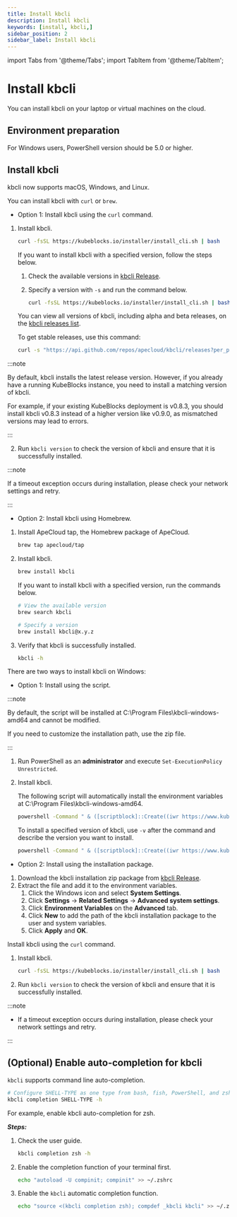 ```yaml
---
title: Install kbcli 
description: Install kbcli 
keywords: [install, kbcli,]
sidebar_position: 2
sidebar_label: Install kbcli
---
```


import Tabs from '@theme/Tabs';
import TabItem from '@theme/TabItem';

# Install kbcli

You can install kbcli on your laptop or virtual machines on the cloud.

## Environment preparation

For Windows users, PowerShell version should be 5.0 or higher.

## Install kbcli

kbcli now supports macOS, Windows, and Linux.

<Tabs>
<TabItem value="macOS" label="macOS" default>

You can install kbcli with `curl` or `brew`.

- Option 1: Install kbcli using the `curl` command.

1. Install kbcli.

   ```bash
   curl -fsSL https://kubeblocks.io/installer/install_cli.sh | bash
   ```

   If you want to install kbcli with a specified version, follow the steps below.

   1. Check the available versions in [kbcli Release](https://github.com/apecloud/kbcli/releases/).
   2. Specify a version with `-s` and run the command below.

      ```bash
      curl -fsSL https://kubeblocks.io/installer/install_cli.sh | bash -s x.y.z
      ```
   You can view all versions of kbcli, including alpha and beta releases, on the [kbcli releases list](https://github.com/apecloud/kbcli/releases).

   To get stable releases, use this command:
   ```bash
   curl -s "https://api.github.com/repos/apecloud/kbcli/releases?per_page=100&page=1" | jq -r '.[] | select(.prerelease == false) | .tag_name' | sort -V -r
   ```

  :::note

   By default, kbcli installs the latest release version. However, if you already have a running KubeBlocks instance, you need to install a matching version of kbcli.

   For example, if your existing KubeBlocks deployment is v0.8.3, you should install kbcli v0.8.3 instead of a higher version like v0.9.0, as mismatched versions may lead to errors.

  :::

2. Run `kbcli version` to check the version of kbcli and ensure that it is successfully installed.

  :::note

  If a timeout exception occurs during installation, please check your network settings and retry.

  :::

- Option 2: Install kbcli using Homebrew.

1. Install ApeCloud tap, the Homebrew package of ApeCloud.

   ```bash
   brew tap apecloud/tap
   ```

2. Install kbcli.

   ```bash
   brew install kbcli
   ```

   If you want to install kbcli with a specified version, run the commands below.

   ```bash
   # View the available version
   brew search kbcli

   # Specify a version
   brew install kbcli@x.y.z
   ```

3. Verify that kbcli is successfully installed.

   ```bash
   kbcli -h
   ```

</TabItem>

<TabItem value="Windows" label="Windows">

There are two ways to install kbcli on Windows:

- Option 1: Install using the script.

:::note

By default, the script will be installed at C:\Program Files\kbcli-windows-amd64 and cannot be modified.

If you need to customize the installation path, use the zip file.

:::

1. Run PowerShell as an **administrator** and execute `Set-ExecutionPolicy Unrestricted`.
2. Install kbcli.  

   The following script will automatically install the environment variables at C:\Program Files\kbcli-windows-amd64.

    ```bash
    powershell -Command " & ([scriptblock]::Create((iwr https://www.kubeblocks.io/installer/install_cli.ps1)))"
    ```

    To install a specified version of kbcli, use `-v` after the command and describe the version you want to install.

    ```bash
    powershell -Command " & ([scriptblock]::Create((iwr https://www.kubeblocks.io/installer/install_cli.ps1))) -v 0.5.2"
    ```

- Option 2: Install using the installation package.

1. Download the kbcli installation zip package from [kbcli Release](https://github.com/apecloud/kbcli/releases/).
2. Extract the file and add it to the environment variables.
    1. Click the Windows icon and select **System Settings**.
    2. Click **Settings** -> **Related Settings** -> **Advanced system settings**.
    3. Click **Environment Variables** on the **Advanced** tab.
    4. Click **New** to add the path of the kbcli installation package to the user and system variables.
    5. Click **Apply** and **OK**.

</TabItem>

<TabItem value="Linux" label="Linux">

Install kbcli using the `curl` command.

1. Install kbcli.

   ```bash
   curl -fsSL https://kubeblocks.io/installer/install_cli.sh | bash
   ```

2. Run `kbcli version` to check the version of kbcli and ensure that it is successfully installed.

:::note

- If a timeout exception occurs during installation, please check your network settings and retry.

:::

</TabItem>
</Tabs>

## (Optional) Enable auto-completion for kbcli

`kbcli` supports command line auto-completion.

```bash
# Configure SHELL-TYPE as one type from bash, fish, PowerShell, and zsh
kbcli completion SHELL-TYPE -h
```

For example, enable kbcli auto-completion for zsh.

***Steps:***

1. Check the user guide.

    ```bash
    kbcli completion zsh -h
    ```

2. Enable the completion function of your terminal first.

    ```bash
    echo "autoload -U compinit; compinit" >> ~/.zshrc
    ```

3. Enable the `kbcli` automatic completion function.

    ```bash
    echo "source <(kbcli completion zsh); compdef _kbcli kbcli" >> ~/.zshrc
    ```
